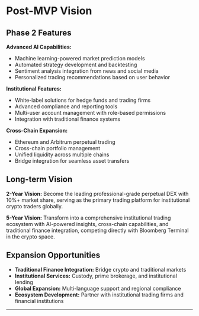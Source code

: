 # Post-MVP Vision

## Phase 2 Features

**Advanced AI Capabilities:**
- Machine learning-powered market prediction models
- Automated strategy development and backtesting
- Sentiment analysis integration from news and social media
- Personalized trading recommendations based on user behavior

**Institutional Features:**
- White-label solutions for hedge funds and trading firms
- Advanced compliance and reporting tools
- Multi-user account management with role-based permissions
- Integration with traditional finance systems

**Cross-Chain Expansion:**
- Ethereum and Arbitrum perpetual trading
- Cross-chain portfolio management
- Unified liquidity across multiple chains
- Bridge integration for seamless asset transfers

## Long-term Vision

**2-Year Vision:** Become the leading professional-grade perpetual DEX with 10%+ market share, serving as the primary trading platform for institutional crypto traders globally.

**5-Year Vision:** Transform into a comprehensive institutional trading ecosystem with AI-powered insights, cross-chain capabilities, and traditional finance integration, competing directly with Bloomberg Terminal in the crypto space.

## Expansion Opportunities

- **Traditional Finance Integration:** Bridge crypto and traditional markets
- **Institutional Services:** Custody, prime brokerage, and institutional lending
- **Global Expansion:** Multi-language support and regional compliance
- **Ecosystem Development:** Partner with institutional trading firms and financial institutions

---
